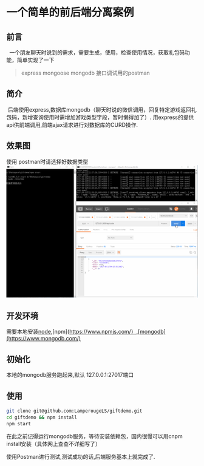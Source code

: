 # 一个简单的前后端分离案例


## 前言
 
一个朋友聊天时说到的需求，需要生成，使用，检查使用情况，获取礼包码功能，简单实现了一下
>  express mongoose mongodb
   接口调试用的postman
## 简介
 后端使用express,数据库mongodb（聊天时说的微信调用，回复特定游戏返回礼包码，新增查询使用时需增加游戏类型字段，暂时懒得加了）.
 用express的提供api供前端调用,前端ajax请求进行对数据库的CURD操作.
 
## 效果图
使用 postman时请选择好数据类型
![postman测试](./show.gif)


## 开发环境
需要本地安装[node](https://nodejs.org/en/),[npm](https://www.npmjs.com/）,[mongodb](https://www.mongodb.com/)

## 初始化
本地的mongodb服务跑起来,默认 127.0.0.1:27017端口
 
## 使用

```bash
git clone git@github.com:LamperougeLS/giftdemo.git
cd giftdemo && npm install 
npm start 
```  


在此之前记得运行mongodb服务，等待安装依赖包，国内很慢可以用cnpm install安装（具体网上查查不详细写了）

使用Postman进行测试,测试成功的话,后端服务基本上就完成了.








